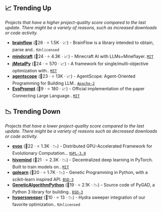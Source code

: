 ## 📈 Trending Up

_Projects that have a higher project-quality score compared to the last update. There might be a variety of reasons, such as increased downloads or code activity._

- <b><a href="https://github.com/brainflow-dev/brainflow">brainflow</a></b> (🥇26 ·  ⭐ 1.5K · 📈) - BrainFlow is a library intended to obtain, parse and.. <code>❗Unlicensed</code>
- <b><a href="https://github.com/mindcraft-bots/mindcraft">mindcraft</a></b> (🥇24 ·  ⭐ 4.3K · 📈) - Minecraft AI with LLMs+Mineflayer. <code><a href="http://bit.ly/34MBwT8">MIT</a></code>
- <b><a href="https://github.com/jMetal/jMetalPy">jMetalPy</a></b> (🥇24 ·  ⭐ 570 · 📈) - A framework for single/multi-objective optimization with.. <code><a href="http://bit.ly/34MBwT8">MIT</a></code>
- <b><a href="https://github.com/agentscope-ai/agentscope">agentscope</a></b> (🥇23 ·  ⭐ 13K · 📈) - AgentScope: Agent-Oriented Programming for Building LLM.. <code><a href="http://bit.ly/3nYMfla">Apache-2</a></code>
- <b><a href="https://github.com/beeevita/EvoPrompt">EvoPrompt</a></b> (🥉9 ·  ⭐ 180 · 📈) - Official implementation of the paper Connecting Large Language.. <code><a href="http://bit.ly/34MBwT8">MIT</a></code>

## 📉 Trending Down

_Projects that have a lower project-quality score compared to the last update. There might be a variety of reasons such as decreased downloads or code activity._

- <b><a href="https://github.com/EMI-Group/evox">evox</a></b> (🥇22 ·  ⭐ 1.3K · 📉) - Distributed GPU-Accelerated Framework for Evolutionary Computation... <code><a href="http://bit.ly/2M0xdwT">❗️GPL-3.0</a></code>
- <b><a href="https://github.com/learning-at-home/hivemind">hivemind</a></b> (🥇21 ·  ⭐ 2.3K · 📉) - Decentralized deep learning in PyTorch. Built to train models on.. <code><a href="http://bit.ly/34MBwT8">MIT</a></code>
- <b><a href="https://github.com/trevorstephens/gplearn">gplearn</a></b> (🥇20 ·  ⭐ 1.7K · 📉) - Genetic Programming in Python, with a scikit-learn inspired API. <code><a href="http://bit.ly/3aKzpTv">BSD-3</a></code>
- <b><a href="https://github.com/ahmedfgad/GeneticAlgorithmPython">GeneticAlgorithmPython</a></b> (🥈19 ·  ⭐ 2.1K · 📉) - Source code of PyGAD, a Python 3 library for building.. <code><a href="http://bit.ly/3aKzpTv">BSD-3</a></code>
- <b><a href="https://github.com/automl/hypersweeper">hypersweeper</a></b> (🥉10 ·  ⭐ 13 · 📉) - Hydra sweeper integration of our favorite optimization.. <code>❗Unlicensed</code>

